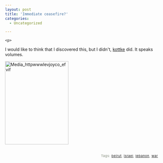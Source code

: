```yaml
---
layout: post
title: 'Immediate ceasefire?'
categories:
  - Uncategorized

---
```



    <p>
I would like to think that I discovered this, but I didn't, <a href="http://www.kottke.org">kottke</a> did.  It speaks volumes.
</p><p>
<div class='p_embed p_image_embed'>
<img alt="Media_httpwwwlevjoyco_efvif" height="275" src="http://levjoydotcom3.files.wordpress.com/2006/07/media_httpwwwlevjoyco_efvif.jpg?w=209" width="209" />
</div>

<br /> 
</p>
<p style="text-align:right;font-size:11px;letter-spacing:.05em;color:#808979;">Tags: <a href="http://www.technorati.com/tag/beirut" rel="tag">beirut</a>, <a href="http://www.technorati.com/tag/israel" rel="tag">israel</a>, <a href="http://www.technorati.com/tag/lebanon" rel="tag">lebanon</a>, <a href="http://www.technorati.com/tag/war" rel="tag">war</a></p>
  
